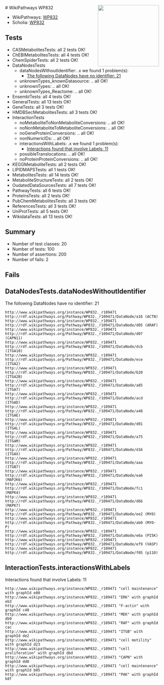 <img style="float: right; width: 200px" src="https://upload.wikimedia.org/wikipedia/commons/thumb/8/83/Wplogo_with_text_500.png/640px-Wplogo_with_text_500.png" />
# WikiPathways WP832

* WikiPathways: [WP832](https://new.wikipathways.org/pathways/WP832)
* Scholia: [WP832](https://scholia.toolforge.org/wikipathways/WP832)
## Tests
* CASMetabolitesTests: all 2 tests OK!
* ChEBIMetabolitesTests: all 4 tests OK!
* ChemSpiderTests: all 2 tests OK!
* DataNodesTests
    * dataNodesWithoutIdentifier: .x we found 1 problem(s):
        * [The following DataNodes have no identifier: 21](#8792c4b0)
    * unknownTypes_knownDatasource: .. all OK!
    * unknownTypes: .. all OK!
    * unknownTypes_Reactome: .. all OK!
* EnsemblTests: all 4 tests OK!
* GeneralTests: all 13 tests OK!
* GeneTests: all 3 tests OK!
* HMDBSecMetabolitesTests: all 3 tests OK!
* InteractionTests
    * noMetaboliteToNonMetaboliteConversions: .. all OK!
    * noNonMetaboliteToMetaboliteConversions: .. all OK!
    * noGeneProteinConversions: .. all OK!
    * nonNumericIDs: .. all OK!
    * interactionsWithLabels: .x we found 1 problem(s):
        * [Interactions found that involve Labels: 11](#fe97a8b9)
    * possibleTranslocations: .. all OK!
    * noProteinProteinConversions: .. all OK!
* KEGGMetaboliteTests: all 2 tests OK!
* LIPIDMAPSTests: all 1 tests OK!
* MetabolitesTests: all 14 tests OK!
* MetaboliteStructureTests: all 2 tests OK!
* OudatedDataSourcesTests: all 7 tests OK!
* PathwayTests: all 6 tests OK!
* ProteinsTests: all 2 tests OK!
* PubChemMetabolitesTests: all 3 tests OK!
* ReferencesTests: all 3 tests OK!
* UniProtTests: all 5 tests OK!
* WikidataTests: all 13 tests OK!


## Summary

* Number of test classes: 20
* Number of tests: 100
* Number of assertions: 200
* Number of fails: 2

## Fails

<a name="8792c4b0" />

## DataNodesTests.dataNodesWithoutIdentifier

The following DataNodes have no identifier: 21
```
http://www.wikipathways.org/instance/WP832._r109471 http://rdf.wikipathways.org/Pathway/WP832._r109471/DataNode/a16 (ACTN)
http://www.wikipathways.org/instance/WP832._r109471 http://rdf.wikipathways.org/Pathway/WP832._r109471/DataNode/d05 (ARAF)
http://www.wikipathways.org/instance/WP832._r109471 http://rdf.wikipathways.org/Pathway/WP832._r109471/DataNode/d07 (CAPN11)
http://www.wikipathways.org/instance/WP832._r109471 http://rdf.wikipathways.org/Pathway/WP832._r109471/DataNode/dcb (ITGA10)
http://www.wikipathways.org/instance/WP832._r109471 http://rdf.wikipathways.org/Pathway/WP832._r109471/DataNode/ece (ITGA2)
http://www.wikipathways.org/instance/WP832._r109471 http://rdf.wikipathways.org/Pathway/WP832._r109471/DataNode/b20 (ITGA2B)
http://www.wikipathways.org/instance/WP832._r109471 http://rdf.wikipathways.org/Pathway/WP832._r109471/DataNode/a85 (ITGA7)
http://www.wikipathways.org/instance/WP832._r109471 http://rdf.wikipathways.org/Pathway/WP832._r109471/DataNode/acd (ITGAD)
http://www.wikipathways.org/instance/WP832._r109471 http://rdf.wikipathways.org/Pathway/WP832._r109471/DataNode/a48 (ITGAE)
http://www.wikipathways.org/instance/WP832._r109471 http://rdf.wikipathways.org/Pathway/WP832._r109471/DataNode/d01 (ITGAL)
http://www.wikipathways.org/instance/WP832._r109471 http://rdf.wikipathways.org/Pathway/WP832._r109471/DataNode/a75 (ITGAM)
http://www.wikipathways.org/instance/WP832._r109471 http://rdf.wikipathways.org/Pathway/WP832._r109471/DataNode/d16 (ITGAX)
http://www.wikipathways.org/instance/WP832._r109471 http://rdf.wikipathways.org/Pathway/WP832._r109471/DataNode/aaa (ITGB7)
http://www.wikipathways.org/instance/WP832._r109471 http://rdf.wikipathways.org/Pathway/WP832._r109471/DataNode/ea6 (MAP2K6)
http://www.wikipathways.org/instance/WP832._r109471 http://rdf.wikipathways.org/Pathway/WP832._r109471/DataNode/fc1 (MAPK4)
http://www.wikipathways.org/instance/WP832._r109471 http://rdf.wikipathways.org/Pathway/WP832._r109471/DataNode/d6b (MAPK7)
http://www.wikipathways.org/instance/WP832._r109471 http://rdf.wikipathways.org/Pathway/WP832._r109471/DataNode/ee2 (MYO)
http://www.wikipathways.org/instance/WP832._r109471 http://rdf.wikipathways.org/Pathway/WP832._r109471/DataNode/ab0 (MYO-P)
http://www.wikipathways.org/instance/WP832._r109471 http://rdf.wikipathways.org/Pathway/WP832._r109471/DataNode/e6a (PI5K)
http://www.wikipathways.org/instance/WP832._r109471 http://rdf.wikipathways.org/Pathway/WP832._r109471/DataNode/ef9 (VASP)
http://www.wikipathways.org/instance/WP832._r109471 http://rdf.wikipathways.org/Pathway/WP832._r109471/DataNode/f05 (p110)
```

<a name="fe97a8b9" />

## InteractionTests.interactionsWithLabels

Interactions found that involve Labels: 11
```
http://www.wikipathways.org/instance/WP832._r109471 "cell maintenance" with graphId e00
http://www.wikipathways.org/instance/WP832._r109471 "ERK" with graphId eb3
http://www.wikipathways.org/instance/WP832._r109471 "F-actin" with graphId c40
http://www.wikipathways.org/instance/WP832._r109471 "MEK" with graphId db9
http://www.wikipathways.org/instance/WP832._r109471 "RAF" with graphId cac
http://www.wikipathways.org/instance/WP832._r109471 "ITGB" with graphId de2
http://www.wikipathways.org/instance/WP832._r109471 "cell motility" with graphId d23
http://www.wikipathways.org/instance/WP832._r109471 "cell proliferation" with graphId dbd
http://www.wikipathways.org/instance/WP832._r109471 "CAPN" with graphId dd0
http://www.wikipathways.org/instance/WP832._r109471 "cell maintenance" with graphId b05
http://www.wikipathways.org/instance/WP832._r109471 "PAK" with graphId b8f
```

